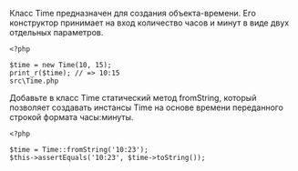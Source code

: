 Класс Time предназначен для создания объекта-времени. Его конструктор принимает на вход количество часов и минут в виде двух отдельных параметров.
```
<?php

$time = new Time(10, 15);
print_r($time); // => 10:15
src\Time.php
```

Добавьте в класс Time статический метод fromString, который позволяет создавать инстансы Time на основе времени переданного строкой формата часы:минуты.
```
<?php

$time = Time::fromString('10:23');
$this->assertEquals('10:23', $time->toString());
